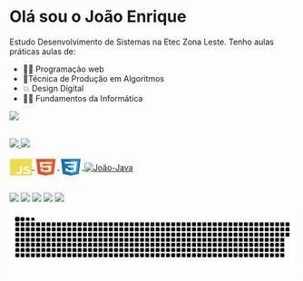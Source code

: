 

<h1>Olá sou o João Enrique</h1>
Estudo Desenvolvimento de Sistemas na Etec Zona Leste. Tenho aulas práticas aulas de:

- 👨‍💻 Programação web
- 🤖Técnica de Produção em Algoritmos
- 💥 Design Digital
- 🐱‍💻 Fundamentos da Informática
<img height="170em" src="https://user-images.githubusercontent.com/87030375/138008978-8857d41f-074f-4816-bf41-2178ae9c2327.png"/>
 
 ##
 
<div aling="center">
  <a href="https://www.linkedin.com/in/joãoenrique">
    <img height="150em" src="https://github-readme-stats.vercel.app/api?username=JoaoEnrique&layout=compact&show_icons=true&theme=light"/>
    <img height="150em" src="https://github-readme-stats.vercel.app/api/top-langs/?username=JoaoEnrique&layout=compact&theme=light"/>
 </a>
 </div>
 
 <div style="display: inline_block"><br>
  <a href="https://www.linkedin.com/in/joãoenrique">
    <img align="center" alt="João-Js" height="30" width="40" src="https://raw.githubusercontent.com/devicons/devicon/master/icons/javascript/javascript-plain.svg">
    <img align="center" alt="João-HTML" height="30" width="40" src="https://raw.githubusercontent.com/devicons/devicon/master/icons/html5/html5-original.svg">
    <img align="center" alt="João-CSS" height="30" width="40" src="https://raw.githubusercontent.com/devicons/devicon/master/icons/css3/css3-original.svg">
    <img align="center" alt="João-Java" height="30" width="40" src="https://cdn.jsdelivr.net/gh/devicons/devicon/icons/java/java-original.svg">
  </a>
</div>



 ##
 <div> 
  <a href="https://www.instagram.com/joao.enriquesantosalves/" target="_blank"><img src="https://img.shields.io/badge/-Instagram-%23E4405F?style=for-the-badge&logo=instagram&logoColor=white" target="_blank"></a>
  <a href = "mailto:contatojebsantosalves@gmail.com"><img src="https://img.shields.io/badge/-Gmail-%23333?style=for-the-badge&logo=gmail&logoColor=white" target="_blank"></a>
  <a href="https://www.linkedin.com/in/joãoenrique" target="_blank"><img src="https://img.shields.io/badge/-LinkedIn-%230077B5?style=for-the-badge&logo=linkedin&logoColor=white" target="_blank"></a> 
  <a href="https://discord.gg/6cqN5V69" target="_blank"><img src="https://img.shields.io/badge/GitHub-100000?style=for-the-badge&logo=github&logoColor=white" target="_blank"></a> 
  <a href="" target="_blank"><img src="https://img.shields.io/badge/Discord-7289DA?style=for-the-badge&logo=discord&logoColor=white" target="_blank"></a>
  
  ![Snake animation](https://github.com/JoaoEnrique/JoaoEnrique/blob/output/github-contribution-grid-snake.svg)
 	
</div>
